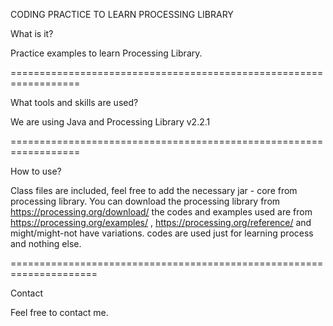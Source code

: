 CODING PRACTICE TO LEARN PROCESSING LIBRARY


What is it?

Practice examples to learn Processing Library.

==================================================================

What tools and skills are used?

We are using Java and Processing Library v2.2.1

==================================================================

How to use?

Class files are included, feel free to add the necessary jar - core from processing library.
You can download the processing library from https://processing.org/download/
the codes and examples used are from https://processing.org/examples/ , https://processing.org/reference/ and might/might-not have variations.
codes are used just for learning process and nothing else.

=====================================================================

Contact

Feel free to contact me.

